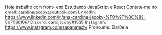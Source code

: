 Hoje trabalho com front- end
Estudando JavaScript e React
Contate-me no email: carolinajacoby@outlook.com
Linkedin: https://www.linkedin.com/in/ana-carolina-jacoby-%F0%9F%8C%88-5b706b106/
Discord: caroljacoby#1535
Instagram: https://www.instagram.com/sapanatech/
Pronoums: Ela/Dela
